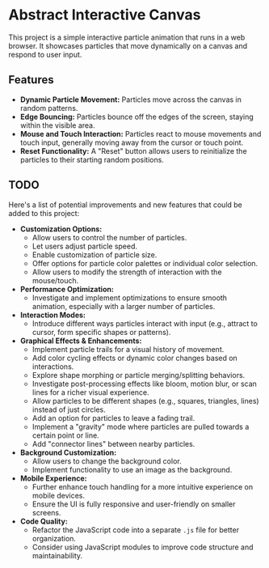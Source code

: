 # Abstract Interactive Canvas

This project is a simple interactive particle animation that runs in a web browser. It showcases particles that move dynamically on a canvas and respond to user input.

## Features

- **Dynamic Particle Movement:** Particles move across the canvas in random patterns.
- **Edge Bouncing:** Particles bounce off the edges of the screen, staying within the visible area.
- **Mouse and Touch Interaction:** Particles react to mouse movements and touch input, generally moving away from the cursor or touch point.
- **Reset Functionality:** A "Reset" button allows users to reinitialize the particles to their starting random positions.

## TODO

Here's a list of potential improvements and new features that could be added to this project:

- **Customization Options:**
    - Allow users to control the number of particles.
    - Let users adjust particle speed.
    - Enable customization of particle size.
    - Offer options for particle color palettes or individual color selection.
    - Allow users to modify the strength of interaction with the mouse/touch.
- **Performance Optimization:**
    - Investigate and implement optimizations to ensure smooth animation, especially with a larger number of particles.
- **Interaction Modes:**
    - Introduce different ways particles interact with input (e.g., attract to cursor, form specific shapes or patterns).
- **Graphical Effects & Enhancements:**
    - Implement particle trails for a visual history of movement.
    - Add color cycling effects or dynamic color changes based on interactions.
    - Explore shape morphing or particle merging/splitting behaviors.
    - Investigate post-processing effects like bloom, motion blur, or scan lines for a richer visual experience.
    - Allow particles to be different shapes (e.g., squares, triangles, lines) instead of just circles.
    - Add an option for particles to leave a fading trail.
    - Implement a "gravity" mode where particles are pulled towards a certain point or line.
    - Add "connector lines" between nearby particles.
- **Background Customization:**
    - Allow users to change the background color.
    - Implement functionality to use an image as the background.
- **Mobile Experience:**
    - Further enhance touch handling for a more intuitive experience on mobile devices.
    - Ensure the UI is fully responsive and user-friendly on smaller screens.
- **Code Quality:**
    - Refactor the JavaScript code into a separate `.js` file for better organization.
    - Consider using JavaScript modules to improve code structure and maintainability.
